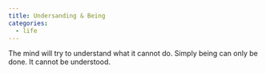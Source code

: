 ```yaml
---
title: Undersanding & Being
categories:
  - life
---
```

The mind will try to understand
what it cannot do.
Simply being
can only be done.
It cannot be understood.

